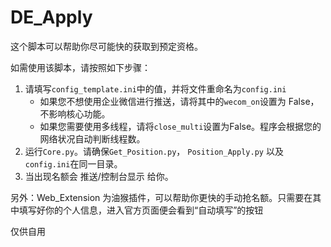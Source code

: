 # DE_Apply

这个脚本可以帮助你尽可能快的获取到预定资格。

如需使用该脚本，请按照如下步骤：

1. 请填写`config_template.ini`中的值，并将文件重命名为`config.ini`
   - 如果您不想使用企业微信进行推送，请将其中的`wecom_on`设置为 False，不影响核心功能。
   - 如果您需要使用多线程，请将`close_multi`设置为False。程序会根据您的网络状况自动判断线程数。
2. 运行`Core.py`。请确保`Get_Position.py`， `Position_Apply.py` 以及`config.ini`在同一目录。
3. 当出现名额会 推送/控制台显示 给你。

另外：Web_Extension 为油猴插件，可以帮助你更快的手动抢名额。只需要在其中填写好你的个人信息，进入官方页面便会看到“自动填写”的按钮

仅供自用

